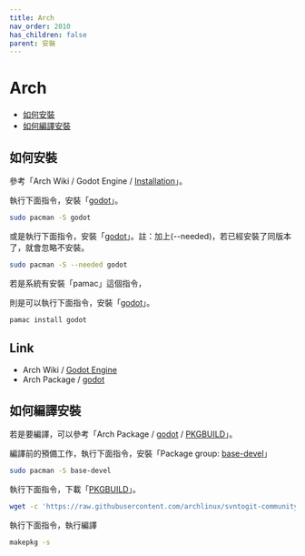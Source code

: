 ```yaml
---
title: Arch
nav_order: 2010
has_children: false
parent: 安裝
---
```


# Arch

* [如何安裝](#如何安裝)
* [如何編譯安裝](#如何編譯安裝)


## 如何安裝

參考「Arch Wiki / Godot Engine / [Installation](https://wiki.archlinux.org/title/Godot_Engine#Installation)」。

執行下面指令，安裝「[godot](https://archlinux.org/packages/community/x86_64/godot/)」。

``` sh
sudo pacman -S godot
```

或是執行下面指令，安裝「[godot](https://archlinux.org/packages/community/x86_64/godot/)」。註：加上(--needed)，若已經安裝了同版本了，就會忽略不安裝。

``` sh
sudo pacman -S --needed godot
```

若是系統有安裝「pamac」這個指令，

則是可以執行下面指令，安裝「[godot](https://archlinux.org/packages/community/x86_64/godot/)」。

``` sh
pamac install godot
```


## Link

* Arch Wiki / [Godot Engine](https://wiki.archlinux.org/title/Godot_Engine)
* Arch Package / [godot](https://archlinux.org/packages/community/x86_64/godot/)


## 如何編譯安裝

若是要編譯，可以參考「Arch Package / [godot](https://archlinux.org/packages/community/x86_64/godot/) / [PKGBUILD](https://github.com/archlinux/svntogit-community/blob/packages/godot/trunk/PKGBUILD#L26)」。

編譯前的預備工作，執行下面指令，安裝「Package group: [base-devel](https://archlinux.org/groups/x86_64/base-devel/)」

``` sh
sudo pacman -S base-devel
```

執行下面指令，下載「[PKGBUILD](https://github.com/archlinux/svntogit-community/blob/packages/godot/trunk/PKGBUILD)」。

``` sh
wget -c 'https://raw.githubusercontent.com/archlinux/svntogit-community/packages/godot/trunk/PKGBUILD'
```

執行下面指令，執行編譯

``` sh
makepkg -s
```
